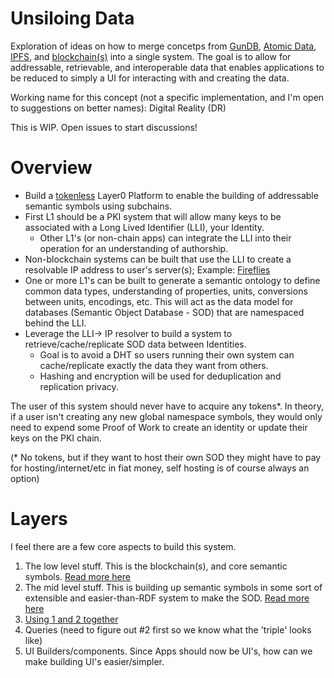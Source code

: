 # Unsiloing Data
Exploration of ideas on how to merge concetps from [GunDB](https://github.com/amark/gun), [Atomic Data](https://docs.atomicdata.dev/atomic-data-overview.html), [IPFS](https://github.com/ipfs/ipfs), and [blockchain(s)](https://github.com/ThinkingJoules/linked-data-thoughts/wiki/Blockchains) into a single system. The goal is to allow for addressable, retrievable, and interoperable data that enables applications to be reduced to simply a UI for interacting with and creating the data.

Working name for this concept (not a specific implementation, and I'm open to suggestions on better names): Digital Reality (DR)

This is WIP. Open issues to start discussions!

# Overview
* Build a [tokenless](https://github.com/ThinkingJoules/linked-data-thoughts/wiki/'Tokenless'-Proof-of-Stake-Blockchain-(PoSW-=-Proof-of-Staked-Work)) Layer0 Platform to enable the building of addressable semantic symbols using subchains.
* First L1 should be a PKI system that will allow many keys to be associated with a Long Lived Identifier (LLI), your Identity.
  * Other L1's (or non-chain apps) can integrate the LLI into their operation for an understanding of authorship.
* Non-blockchain systems can be built that use the LLI to create a resolvable IP address to user's server(s); Example: [Fireflies](http://www.cs.cornell.edu/home/rvr/papers/Fireflies.pdf)
* One or more L1's can be built to generate a semantic ontology to define common data types, understanding of properties, units, conversions between units, encodings, etc. This will act as the data model for databases (Semantic Object Database - SOD) that are namespaced behind the LLI.
* Leverage the LLI-> IP resolver to build a system to retrieve/cache/replicate SOD data between Identities.
  * Goal is to avoid a DHT so users running their own system can cache/replicate exactly the data they want from others.
  * Hashing and encryption will be used for deduplication and replication privacy.

The user of this system should never have to acquire any tokens*. In theory, if a user isn't creating any new global namespace symbols, they would only need to expend some Proof of Work to create an identity or update their keys on the PKI chain.

(* No tokens, but if they want to host their own SOD they might have to pay for hosting/internet/etc in fiat money, self hosting is of course always an option)

# Layers
I feel there are a few core aspects to build this system.
1) The low level stuff. This is the blockchain(s), and core semantic symbols. [Read more here](https://github.com/ThinkingJoules/distributed-web-data/blob/main/identifiers.md)
2) The mid level stuff. This is building up semantic symbols in some sort of extensible and easier-than-RDF system to make the SOD. [Read more here](https://github.com/ThinkingJoules/distributed-web-data/blob/main/semantic-objects.md)
3) [Using 1 and 2 together](https://github.com/ThinkingJoules/distributed-web-data/blob/main/all-at-once.md)
4) Queries (need to figure out #2 first so we know what the 'triple' looks like)
5) UI Builders/components. Since Apps should now be UI's, how can we make building UI's easier/simpler.

